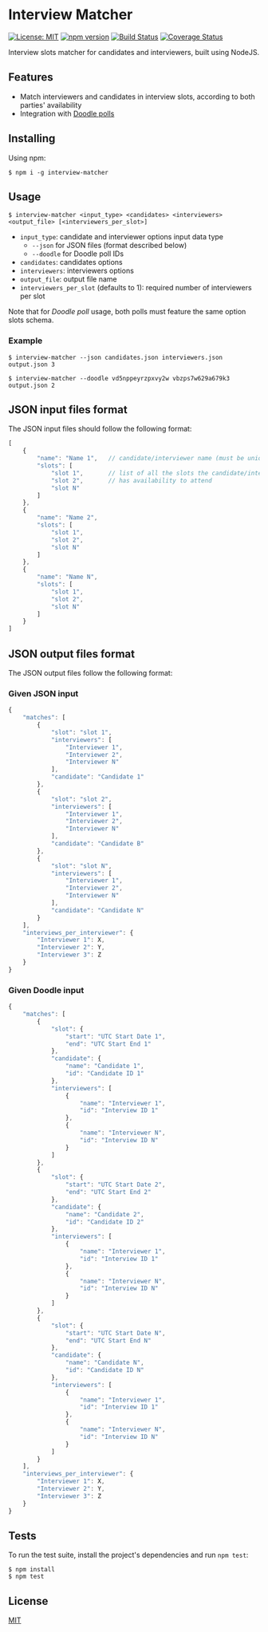 # Interview Matcher

[![License: MIT](https://img.shields.io/badge/License-MIT-yellow.svg)](https://opensource.org/licenses/MIT)
[![npm version](https://img.shields.io/npm/v/interview-matcher.svg?style=flat-square)](https://www.npmjs.com/package/interview-matcher)
[![Build Status](https://circleci.com/gh/xRuiAlves/interview-matcher.svg?style=shield)](https://circleci.com/gh/xRuiAlves/interview-matcher)
[![Coverage Status](https://coveralls.io/repos/github/xRuiAlves/interview-matcher/badge.svg?branch=master)](https://coveralls.io/github/xRuiAlves/interview-matcher?branch=master)

Interview slots matcher for candidates and interviewers, built using NodeJS.

## Features

- Match interviewers and candidates in interview slots, according to both parties' availability
- Integration with [Doodle polls](https://doodle.com/)

## Installing

Using npm:

```
$ npm i -g interview-matcher
```

## Usage

```
$ interview-matcher <input_type> <candidates> <interviewers> <output_file> [<interviewers_per_slot>]
```

- `input_type`: candidate and interviewer options input data type
    - `--json` for JSON files (format described below)
    - `--doodle` for Doodle poll IDs
- `candidates`: candidates options
- `interviewers`: interviewers options
- `output_file`: output file name
- `interviewers_per_slot` (defaults to 1): required number of interviewers per slot

Note that for *Doodle poll* usage, both polls must feature the same option slots schema.

### Example

```
$ interview-matcher --json candidates.json interviewers.json output.json 3
```

```
$ interview-matcher --doodle vd5nppeyrzpxvy2w vbzps7w629a679k3 output.json 2
```

## JSON input files format

The JSON input files should follow the following format:

```javascript
[
    {
        "name": "Name 1",   // candidate/interviewer name (must be unique)
        "slots": [
            "slot 1",       // list of all the slots the candidate/interviewer
            "slot 2",       // has availability to attend
            "slot N"
        ]
    },
    {
        "name": "Name 2",
        "slots": [
            "slot 1",
            "slot 2",
            "slot N"
        ]
    },
    {
        "name": "Name N",
        "slots": [
            "slot 1",
            "slot 2",
            "slot N"
        ]
    }
]
```

## JSON output files format

The JSON output files follow the following format:

### Given JSON input

```javascript
{
    "matches": [
        {
            "slot": "slot 1",
            "interviewers": [
                "Interviewer 1",
                "Interviewer 2",
                "Interviewer N"
            ],
            "candidate": "Candidate 1"
        },
        {
            "slot": "slot 2",
            "interviewers": [
                "Interviewer 1",
                "Interviewer 2",
                "Interviewer N"
            ],
            "candidate": "Candidate B"
        },
        {
            "slot": "slot N",
            "interviewers": [
                "Interviewer 1",
                "Interviewer 2",
                "Interviewer N"
            ],
            "candidate": "Candidate N"
        }
    ],
    "interviews_per_interviewer": {
        "Interviewer 1": X,
        "Interviewer 2": Y,
        "Interviewer 3": Z
    }
}
```

### Given Doodle input

```javascript
{
    "matches": [
        {
            "slot": {
                "start": "UTC Start Date 1",
                "end": "UTC Start End 1"
            },
            "candidate": {
                "name": "Candidate 1",
                "id": "Candidate ID 1"
            },
            "interviewers": [
                {
                    "name": "Interviewer 1",
                    "id": "Interview ID 1"
                },
                {
                    "name": "Interviewer N",
                    "id": "Interview ID N"
                }
            ]
        },
        {
            "slot": {
                "start": "UTC Start Date 2",
                "end": "UTC Start End 2"
            },
            "candidate": {
                "name": "Candidate 2",
                "id": "Candidate ID 2"
            },
            "interviewers": [
                {
                    "name": "Interviewer 1",
                    "id": "Interview ID 1"
                },
                {
                    "name": "Interviewer N",
                    "id": "Interview ID N"
                }
            ]
        },
        {
            "slot": {
                "start": "UTC Start Date N",
                "end": "UTC Start End N"
            },
            "candidate": {
                "name": "Candidate N",
                "id": "Candidate ID N"
            },
            "interviewers": [
                {
                    "name": "Interviewer 1",
                    "id": "Interview ID 1"
                },
                {
                    "name": "Interviewer N",
                    "id": "Interview ID N"
                }
            ]
        }
    ],
    "interviews_per_interviewer": {
        "Interviewer 1": X,
        "Interviewer 2": Y,
        "Interviewer 3": Z
    }
}
```

## Tests

To run the test suite, install the project's dependencies and run `npm test`:

```
$ npm install
$ npm test
```

## License

[MIT](https://github.com/xRuiAlves/interview-matcher/blob/master/LICENSE)
